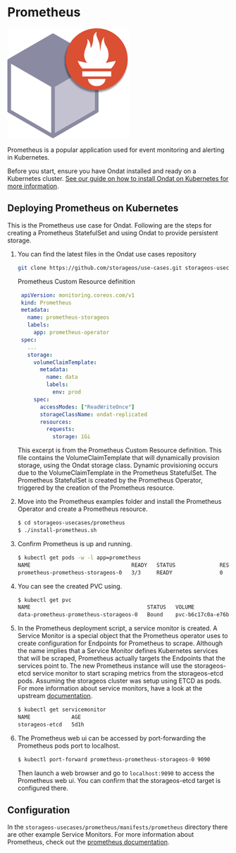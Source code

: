 # Prometheus

![prometheuslogo](../assets/images/explore/prom.png)

Prometheus is a popular application used for event monitoring and alerting in 
Kubernetes.

Before you start, ensure you have Ondat installed and ready on a Kubernetes
cluster. [See our guide on how to install Ondat on Kubernetes for more
information](../install/kubernetes.md).

## Deploying Prometheus on Kubernetes

This is the Prometheus use case for Ondat. Following are the steps for
creating a Prometheus StatefulSet and using Ondat to provide persistent
storage.

1. You can find the latest files in the Ondat use cases repository
   ```bash
   git clone https://github.com/storageos/use-cases.git storageos-usecases
   ```

   Prometheus Custom Resource definition
   ```yaml
    apiVersion: monitoring.coreos.com/v1
    kind: Prometheus
    metadata:
      name: prometheus-storageos
      labels:
        app: prometheus-operator
    spec:
      ...
      storage:
        volumeClaimTemplate:
          metadata:
            name: data
            labels:
              env: prod
        spec:
          accessModes: ["ReadWriteOnce"]
          storageClassName: ondat-replicated
          resources:
            requests:
              storage: 1Gi
    ```
   This excerpt is from the Prometheus Custom Resource definition. This file
   contains the VolumeClaimTemplate that will dynamically provision storage,
   using the Ondat storage class. Dynamic provisioning occurs due to the
   VolumeClaimTemplate in the Prometheus StatefulSet. The Prometheus
   StatefulSet is created by the Prometheus Operator, triggered by the creation
   of the Prometheus resource.

1. Move into the Prometheus examples folder and install the Prometheus Operator
   and create a Prometheus resource.

   ```bash
   $ cd storageos-usecases/prometheus
   $ ./install-prometheus.sh
   ```

1. Confirm Prometheus is up and running.

   ```bash
   $ kubectl get pods -w -l app=prometheus
   NAME                                READY   STATUS              RESTARTS   AGE
   prometheus-prometheus-storageos-0   3/3     READY               0          1m
   ```

1. You can see the created PVC using.
    ```bash
    $ kubectl get pvc
    NAME                                     STATUS   VOLUME                                     CAPACITY   ACCESS MODES   STORAGECLASS           AGE
    data-prometheus-prometheus-storageos-0   Bound    pvc-b6c17c0a-e76b-4a0b-8fc6-46c0e1629210   1Gi        RWO            ondat-replicated   65m
    ```

1. In the Prometheus deployment script, a service monitor is created. A Service
   Monitor is a special object that the Prometheus operator uses to create
   configuration for Endpoints for Prometheus to scrape. Although the name
   implies that a Service Monitor defines Kubernetes services that will be
   scraped, Prometheus actually targets the Endpoints that the services point
   to. The new Prometheus instance will use the storageos-etcd service monitor
   to start scraping metrics from the storageos-etcd pods. Assuming the
   storageos cluster was setup using ETCD as pods. For more information about
   service monitors, have a look at the upstream
   [documentation](https://coreos.com/operators/prometheus/docs/latest/user-guides/getting-started.html).
    ```bash
    $ kubectl get servicemonitor                       
    NAME             AGE
    storageos-etcd   5d1h
    ```

1. The Prometheus web ui can be accessed by port-forwarding the Prometheus pods
   port to localhost.
   ```bash
   $ kubectl port-forward prometheus-prometheus-storageos-0 9090
   ```
   Then launch a web browser and go to `localhost:9090` to access the
   Prometheus web ui. You can confirm that the storageos-etcd target is
   configured there.

## Configuration

In the `storageos-usecases/prometheus/manifests/prometheus` directory there are
other example Service Monitors. For more information about Prometheus,
check out the [prometheus documentation](https://prometheus.io/docs/).
